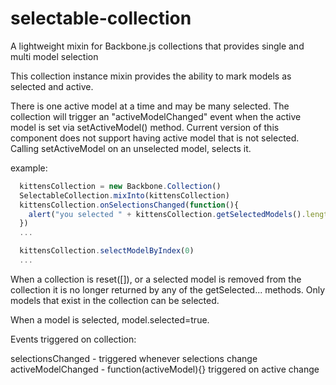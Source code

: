 # selectable-collection
A lightweight mixin for Backbone.js collections that provides single and multi model selection 

This collection instance mixin provides the ability to mark models as selected and active.

There is one active model at a time and may be many selected. The collection will trigger an "activeModelChanged"
event when the active model is set via setActiveModel() method.  Current version of this component does not
support having active model that is not selected.  Calling setActiveModel on an unselected model, selects it.

example:
```javascript
  kittensCollection = new Backbone.Collection()
  SelectableCollection.mixInto(kittensCollection)
  kittensCollection.onSelectionsChanged(function(){
    alert("you selected " + kittensCollection.getSelectedModels().length + " kittens")
  })
  ...

  kittensCollection.selectModelByIndex(0)
  ...
```
When a collection is reset([]), or a selected model is removed from the collection it is no longer returned
by any of the getSelected... methods.  Only models that exist in the collection can be selected.

When a model is selected, model.selected=true.

Events triggered on collection:

  selectionsChanged       - triggered whenever selections change
  activeModelChanged      - function(activeModel){} triggered on active change

